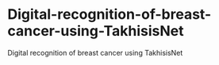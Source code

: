 # Digital-recognition-of-breast-cancer-using-TakhisisNet
Digital recognition of breast cancer using TakhisisNet
